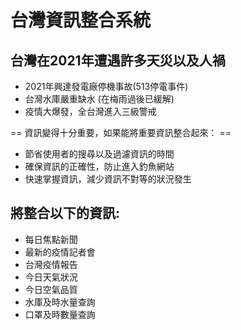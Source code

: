 #  台灣資訊整合系統 

## 台灣在2021年遭遇許多天災以及人禍
- 2021年興達發電廠停機事故(513停電事件)
- 台灣水庫嚴重缺水 (在梅雨過後已緩解) 
- 疫情大爆發，全台灣進入三級警戒 

== 資訊變得十分重要，如果能將重要資訊整合起來： == 
- 節省使用者的搜尋以及過濾資訊的時間
- 確保資訊的正確性，防止進入釣魚網站
- 快速掌握資訊，減少資訊不對等的狀況發生

## 將整合以下的資訊:
- 每日焦點新聞
- 最新的疫情記者會      
- 台灣疫情報告
- 今日天氣狀況
- 今日空氣品質
- 水庫及時水量查詢
- 口罩及時數量查詢


